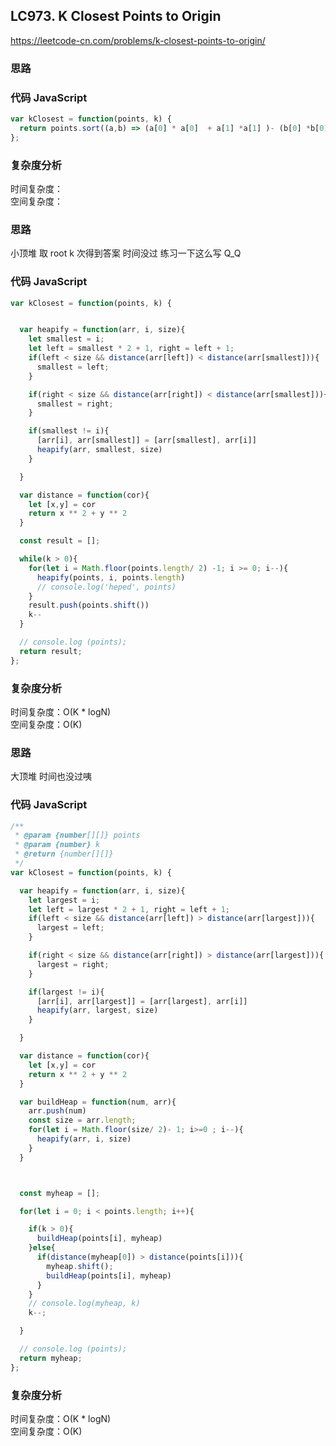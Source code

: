 ## LC973. K Closest Points to Origin

https://leetcode-cn.com/problems/k-closest-points-to-origin/

### 思路

### 代码 JavaScript

```JavaScript
var kClosest = function(points, k) {
  return points.sort((a,b) => (a[0] * a[0]  + a[1] *a[1] )- (b[0] *b[0] + b[1] *b[1]) ).slice(0,k)
};

```

### 复杂度分析

时间复杂度：  
空间复杂度：

### 思路

小顶堆 取 root k 次得到答案 时间没过 练习一下这么写 Q_Q

### 代码 JavaScript

```JavaScript
var kClosest = function(points, k) {


  var heapify = function(arr, i, size){
    let smallest = i;
    let left = smallest * 2 + 1, right = left + 1;
    if(left < size && distance(arr[left]) < distance(arr[smallest])){
      smallest = left;
    }

    if(right < size && distance(arr[right]) < distance(arr[smallest])){
      smallest = right;
    }

    if(smallest != i){
      [arr[i], arr[smallest]] = [arr[smallest], arr[i]]
      heapify(arr, smallest, size)
    }

  }

  var distance = function(cor){
    let [x,y] = cor
    return x ** 2 + y ** 2
  }

  const result = [];

  while(k > 0){
    for(let i = Math.floor(points.length/ 2) -1; i >= 0; i--){
      heapify(points, i, points.length)
      // console.log('heped', points)
    }
    result.push(points.shift())
    k--
  }

  // console.log (points);
  return result;
};

```

### 复杂度分析

时间复杂度：O(K \* logN)  
空间复杂度：O(K)

### 思路

大顶堆 时间也没过咦

### 代码 JavaScript

```JavaScript
/**
 * @param {number[][]} points
 * @param {number} k
 * @return {number[][]}
 */
var kClosest = function(points, k) {

  var heapify = function(arr, i, size){
    let largest = i;
    let left = largest * 2 + 1, right = left + 1;
    if(left < size && distance(arr[left]) > distance(arr[largest])){
      largest = left;
    }

    if(right < size && distance(arr[right]) > distance(arr[largest])){
      largest = right;
    }

    if(largest != i){
      [arr[i], arr[largest]] = [arr[largest], arr[i]]
      heapify(arr, largest, size)
    }

  }

  var distance = function(cor){
    let [x,y] = cor
    return x ** 2 + y ** 2
  }

  var buildHeap = function(num, arr){
    arr.push(num)
    const size = arr.length;
    for(let i = Math.floor(size/ 2)- 1; i>=0 ; i--){
      heapify(arr, i, size)
    }
  }



  const myheap = [];

  for(let i = 0; i < points.length; i++){

    if(k > 0){
      buildHeap(points[i], myheap)
    }else{
      if(distance(myheap[0]) > distance(points[i])){
        myheap.shift();
        buildHeap(points[i], myheap)
      }
    }
    // console.log(myheap, k)
    k--;

  }

  // console.log (points);
  return myheap;
};

```

### 复杂度分析

时间复杂度：O(K \* logN)  
空间复杂度：O(K)
